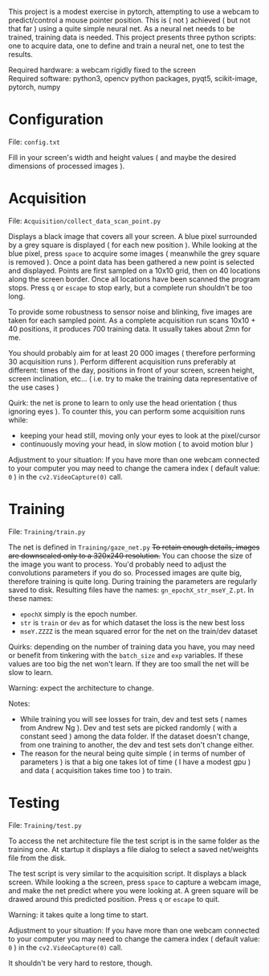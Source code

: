 This project is a modest exercise in pytorch, attempting to use a webcam to predict/control a mouse pointer position.
This is ( not ) achieved ( but not that far ) using a quite simple neural net.
As a neural net needs to be trained, training data is needed.
This project presents three python scripts: one to acquire data, one to define and train a neural net, one to test the results.


Required hardware: a webcam rigidly fixed to the screen\
Required software: python3, opencv python packages, pyqt5, scikit-image, pytorch, numpy


Configuration
=============

File: `config.txt`

Fill in your screen's width and height values ( and maybe the desired dimensions of processed images ).


Acquisition
===========

File: `Acquisition/collect_data_scan_point.py`

Displays a black image that covers all your screen.
A blue pixel surrounded by a grey square is displayed ( for each new position ).
While looking at the blue pixel, press `space` to acquire some images ( meanwhile the grey square is removed ).
Once a point data has been gathered a new point is selected and displayed.
Points are first sampled on a 10x10 grid, then on 40 locations along the screen border.
Once all locations have been scanned the program stops.
Press `q` or `escape` to stop early, but a complete run shouldn't be too long.

To provide some robustness to sensor noise and blinking, five images are taken for each sampled point.
As a complete acquisition run scans 10x10 + 40 positions, it produces 700 training data.
It usually takes about 2mn for me.

You should probably aim for at least 20 000 images ( therefore performing 30 acquisition runs ).
Perform different acquisition runs preferably at different: times of the day, positions in front of your screen, screen height, screen inclination, etc...
( i.e. try to make the training data representative of the use cases )

Quirk: the net is prone to learn to only use the head orientation ( thus ignoring eyes ).
To counter this, you can perform some acquisition runs while:
* keeping your head still, moving only your eyes to look at the pixel/cursor
* continuously moving your head, in slow motion ( to avoid motion blur )

Adjustment to your situation:
If you have more than one webcam connected to your computer you may need to change the camera index ( default value: `0` ) in the `cv2.VideoCapture(0)` call.


Training
========

File: `Training/train.py`

The net is defined in `Training/gaze_net.py`
~~To retain enough details, images are downscaled only to a 320x240 resolution.~~
You can choose the size of the image you want to process.
You'd probably need to adjust the convolutions parameters if you do so.
Processed images are quite big, therefore training is quite long.
During training the parameters are regularly saved to disk.
Resulting files have the names: `gn_epochX_str_mseY_Z.pt`.
In these names:
* `epochX` simply is the epoch number.
* `str` is `train` or `dev` as for which dataset the loss is the new best loss
* `mseY.ZZZZ` is the mean squared error for the net on the train/dev dataset

Quirks: depending on the number of training data you have, you may need or benefit from tinkering with the `batch_size` and `exp` variables.
If these values are too big the net won't learn.
If they are too small the net will be slow to learn.

Warning: expect the architecture to change.

Notes:
* While training you will see losses for train, dev and test sets ( names from Andrew Ng ).
Dev and test sets are picked randomly ( with a constant seed ) among the data folder.
If the dataset doesn't change, from one training to another, the dev and test sets don't change either.
* The reason for the neural being quite simple ( in terms of number of parameters ) is that a big one takes lot of time ( I have a modest gpu ) and data ( acquisition takes time too ) to train.


Testing
=======

File: `Training/test.py`

To access the net architecture file the test script is in the same folder as the training one.
At startup it displays a file dialog to select a saved net/weights file from the disk.

The test script is very similar to the acquisition script.
It displays a black screen.
While looking a the screen, press `space` to capture a webcam image, and make the net predict where you were looking at.
A green square will be drawed around this predicted position.
Press `q` or `escape` to quit.

Warning: it takes quite a long time to start.

Adjustment to your situation:
If you have more than one webcam connected to your computer you may need to change the camera index ( default value: `0` ) in the `cv2.VideoCapture(0)` call.

It shouldn't be very hard to restore, though.
